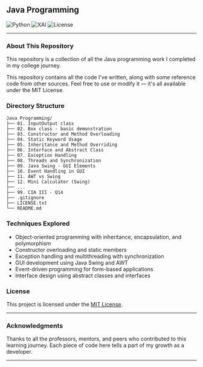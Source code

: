 ## Java Programming

![Python](https://img.shields.io/badge/Python-Django%20%7C%20NLP%20%7C%20AI-green?logo=python)
![XAI](https://img.shields.io/badge/Explainable%20AI-Interpretability-blueviolet)
![License](https://img.shields.io/badge/License-MIT-green)

---

### About This Repository

This repository is a collection of all the Java programming work I completed in my college journey.


This repository contains all the code I've written, along with some reference code from other sources. Feel free to use or modify it — it's all available under the MIT License.

### Directory Structure

```
Java Programming/
├── 01. InputOutput class
├── 02. Box class - basic demonstration
├── 03. Constructor and Method Overloading
├── 04. Static Keyword Usage
├── 05. Inheritance and Method Overriding
├── 06. Interface and Abstract Class
├── 07. Exception Handling
├── 08. Threads and Synchronization
├── 09. Java Swing - GUI Elements
├── 10. Event Handling in GUI
├── 11. AWT vs Swing
├── 12. Mini Calculator (Swing)
├── ...
├── 99. CIA III - Q14
├── .gitignore
├── LICENSE.txt
└── README.md
```

### Techniques Explored

- Object-oriented programming with inheritance, encapsulation, and polymorphism  
- Constructor overloading and static members  
- Exception handling and multithreading with synchronization  
- GUI development using Java Swing and AWT  
- Event-driven programming for form-based applications  
- Interface design using abstract classes and interfaces  
 
 


### License

This project is licensed under the [MIT License](LICENSE.txt).

---

### Acknowledgments

Thanks to all the professors, mentors, and peers who contributed to this learning journey. Each piece of code here tells a part of my growth as a developer.

---